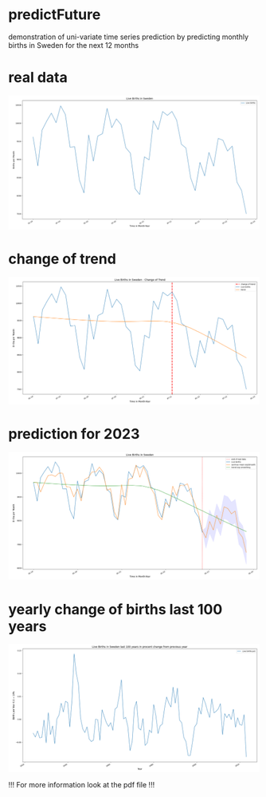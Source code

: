 # predictFuture
demonstration of uni-variate time series prediction by predicting monthly births in Sweden for the next 12 months 

# real data
![realdata](https://github.com/marl2en/predictFuture/blob/main/Live_births2019_2022.png)

# change of trend
![change](https://github.com/marl2en/predictFuture/blob/main/Change_of_trend.png)


# prediction for 2023
![IMG_6013](https://github.com/marl2en/predictFuture/blob/main/sarimaxPrediction_with_expSmoothing_trend.png)

# yearly change of births last 100 years
![last100](https://github.com/marl2en/predictFuture/blob/main/birthsPerYear1923_2022proc.png)

!!! For more information look at the pdf file !!!
